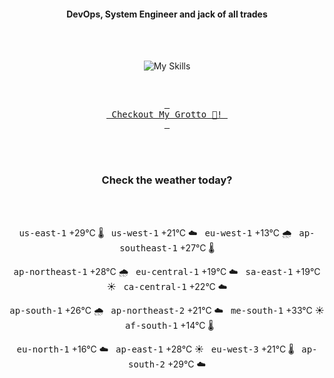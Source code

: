<h4 align="center">DevOps, System Engineer and jack of all trades</h4>

<div align="center">
  <br/><br/>

![My Skills](https://go-skill-icons.vercel.app/api/icons?i=prometheus,grafana,amazonwebservices,azure,typescript,golang,docker,kubernetes,argocd,rust&perline=5&theme=light)

<br/>

[<kbd> <br> Checkout My Grotto 🍵! <br> </kbd>](https://sathirak.me/)
  
</div>

<br/>
<br/>

<h3 align="center">Check the weather today?</h3>
<!-- start-daily-update -->
<div align="center">
  <!-- Updated on Mon Sep 15 01:44:58 UTC 2025 --><br><br>

  <kbd>us-east-1</kbd> +29°C 🌡️ &nbsp; 
  <kbd>us-west-1</kbd> +21°C ☁️ &nbsp; 
  <kbd>eu-west-1</kbd> +13°C 🌧️ &nbsp; 
  <kbd>ap-southeast-1</kbd> +27°C 🌡️ <br>

  <kbd>ap-northeast-1</kbd> +28°C 🌧️ &nbsp; 
  <kbd>eu-central-1</kbd> +19°C ☁️ &nbsp; 
  <kbd>sa-east-1</kbd> +19°C ☀️ &nbsp; 
  <kbd>ca-central-1</kbd> +22°C ☁️ <br>

  <kbd>ap-south-1</kbd> +26°C 🌧️ &nbsp; 
  <kbd>ap-northeast-2</kbd> +21°C ☁️ &nbsp; 
  <kbd>me-south-1</kbd> +33°C ☀️ &nbsp; 
  <kbd>af-south-1</kbd> +14°C 🌡️ <br>

  <kbd>eu-north-1</kbd> +16°C ☁️ &nbsp; 
  <kbd>ap-east-1</kbd> +28°C ☀️ &nbsp; 
  <kbd>eu-west-3</kbd> +21°C 🌡️ &nbsp; 
  <kbd>ap-south-2</kbd> +29°C ☁️
</div>
<!-- end-daily-update -->
